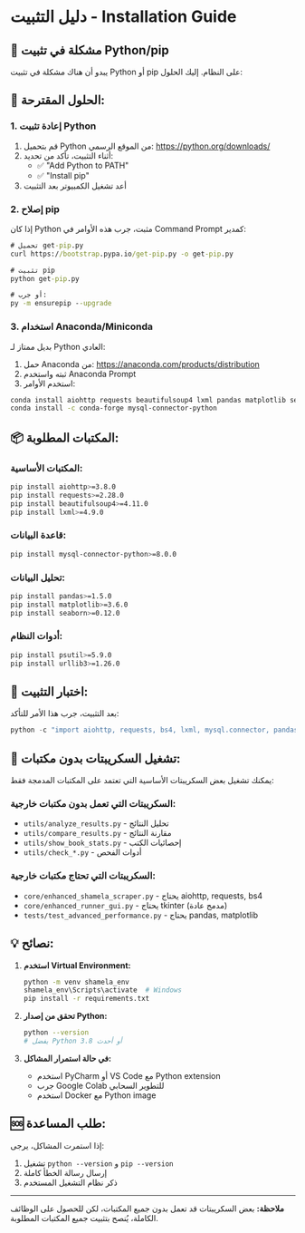 # دليل التثبيت - Installation Guide

## 🚨 مشكلة في تثبيت Python/pip

يبدو أن هناك مشكلة في تثبيت Python أو pip على النظام. إليك الحلول:

## 🔧 الحلول المقترحة:

### 1. إعادة تثبيت Python
1. قم بتحميل Python من الموقع الرسمي: https://python.org/downloads/
2. أثناء التثبيت، تأكد من تحديد:
   - ✅ "Add Python to PATH"
   - ✅ "Install pip"
3. أعد تشغيل الكمبيوتر بعد التثبيت

### 2. إصلاح pip
إذا كان Python مثبت، جرب هذه الأوامر في Command Prompt كمدير:

```cmd
# تحميل get-pip.py
curl https://bootstrap.pypa.io/get-pip.py -o get-pip.py

# تثبيت pip
python get-pip.py

# أو جرب:
py -m ensurepip --upgrade
```

### 3. استخدام Anaconda/Miniconda
بديل ممتاز لـ Python العادي:
1. حمل Anaconda من: https://anaconda.com/products/distribution
2. ثبته واستخدم Anaconda Prompt
3. استخدم الأوامر:
```bash
conda install aiohttp requests beautifulsoup4 lxml pandas matplotlib seaborn psutil
conda install -c conda-forge mysql-connector-python
```

## 📦 المكتبات المطلوبة:

### المكتبات الأساسية:
```bash
pip install aiohttp>=3.8.0
pip install requests>=2.28.0
pip install beautifulsoup4>=4.11.0
pip install lxml>=4.9.0
```

### قاعدة البيانات:
```bash
pip install mysql-connector-python>=8.0.0
```

### تحليل البيانات:
```bash
pip install pandas>=1.5.0
pip install matplotlib>=3.6.0
pip install seaborn>=0.12.0
```

### أدوات النظام:
```bash
pip install psutil>=5.9.0
pip install urllib3>=1.26.0
```

## 🧪 اختبار التثبيت:

بعد التثبيت، جرب هذا الأمر للتأكد:
```python
python -c "import aiohttp, requests, bs4, lxml, mysql.connector, pandas, matplotlib, seaborn, psutil; print('✅ جميع المكتبات مثبتة بنجاح!')"
```

## 🔄 تشغيل السكريبتات بدون مكتبات:

يمكنك تشغيل بعض السكريبتات الأساسية التي تعتمد على المكتبات المدمجة فقط:

### السكريبتات التي تعمل بدون مكتبات خارجية:
- `utils/analyze_results.py` - تحليل النتائج
- `utils/compare_results.py` - مقارنة النتائج
- `utils/show_book_stats.py` - إحصائيات الكتب
- `utils/check_*.py` - أدوات الفحص

### السكريبتات التي تحتاج مكتبات خارجية:
- `core/enhanced_shamela_scraper.py` - يحتاج aiohttp, requests, bs4
- `core/enhanced_runner_gui.py` - يحتاج tkinter (مدمج عادة)
- `tests/test_advanced_performance.py` - يحتاج pandas, matplotlib

## 💡 نصائح:

1. **استخدم Virtual Environment:**
   ```bash
   python -m venv shamela_env
   shamela_env\Scripts\activate  # Windows
   pip install -r requirements.txt
   ```

2. **تحقق من إصدار Python:**
   ```bash
   python --version
   # يفضل Python 3.8 أو أحدث
   ```

3. **في حالة استمرار المشاكل:**
   - استخدم PyCharm أو VS Code مع Python extension
   - جرب Google Colab للتطوير السحابي
   - استخدم Docker مع Python image

## 🆘 طلب المساعدة:

إذا استمرت المشاكل، يرجى:
1. تشغيل `python --version` و `pip --version`
2. إرسال رسالة الخطأ كاملة
3. ذكر نظام التشغيل المستخدم

---

**ملاحظة:** بعض السكريبتات قد تعمل بدون جميع المكتبات، لكن للحصول على الوظائف الكاملة، يُنصح بتثبيت جميع المكتبات المطلوبة.
